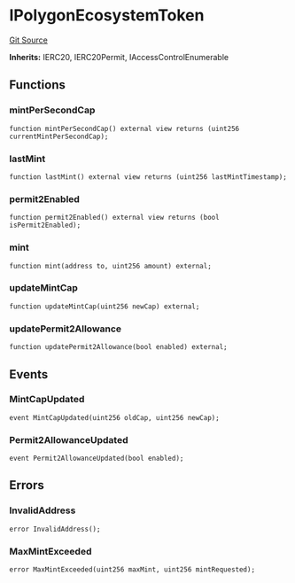 # IPolygonEcosystemToken
[Git Source](https://github.com/0xPolygon/pol-token/blob/c05c8984ac856501829862c1f6d199208aa77a8e/src/interfaces/IPolygonEcosystemToken.sol)

**Inherits:**
IERC20, IERC20Permit, IAccessControlEnumerable


## Functions
### mintPerSecondCap


```solidity
function mintPerSecondCap() external view returns (uint256 currentMintPerSecondCap);
```

### lastMint


```solidity
function lastMint() external view returns (uint256 lastMintTimestamp);
```

### permit2Enabled


```solidity
function permit2Enabled() external view returns (bool isPermit2Enabled);
```

### mint


```solidity
function mint(address to, uint256 amount) external;
```

### updateMintCap


```solidity
function updateMintCap(uint256 newCap) external;
```

### updatePermit2Allowance


```solidity
function updatePermit2Allowance(bool enabled) external;
```

## Events
### MintCapUpdated

```solidity
event MintCapUpdated(uint256 oldCap, uint256 newCap);
```

### Permit2AllowanceUpdated

```solidity
event Permit2AllowanceUpdated(bool enabled);
```

## Errors
### InvalidAddress

```solidity
error InvalidAddress();
```

### MaxMintExceeded

```solidity
error MaxMintExceeded(uint256 maxMint, uint256 mintRequested);
```

